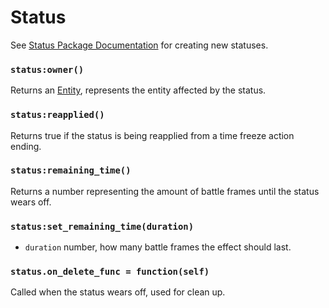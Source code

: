 # Status

See [Status Package Documentation](/client/packages#statuses) for creating new statuses.

### `status:owner()`

Returns an [Entity](/client/lua-api/entity-api/entity), represents the entity affected by the status.

### `status:reapplied()`

Returns true if the status is being reapplied from a time freeze action ending.

### `status:remaining_time()`

Returns a number representing the amount of battle frames until the status wears off.

### `status:set_remaining_time(duration)`

- `duration` number, how many battle frames the effect should last.

### `status.on_delete_func = function(self)`

Called when the status wears off, used for clean up.
